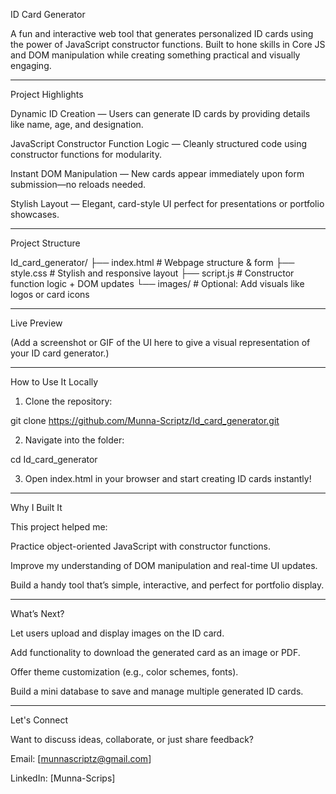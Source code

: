 ID Card Generator

A fun and interactive web tool that generates personalized ID cards using the power of JavaScript constructor functions. Built to hone skills in Core JS and DOM manipulation while creating something practical and visually engaging.


---

Project Highlights

Dynamic ID Creation — Users can generate ID cards by providing details like name, age, and designation.

JavaScript Constructor Function Logic — Cleanly structured code using constructor functions for modularity.

Instant DOM Manipulation — New cards appear immediately upon form submission—no reloads needed.

Stylish Layout — Elegant, card-style UI perfect for presentations or portfolio showcases.



---

Project Structure

Id_card_generator/
├── index.html    # Webpage structure & form
├── style.css     # Stylish and responsive layout
├── script.js     # Constructor function logic + DOM updates
└── images/       # Optional: Add visuals like logos or card icons


---

Live Preview

(Add a screenshot or GIF of the UI here to give a visual representation of your ID card generator.)


---

How to Use It Locally

1. Clone the repository:

git clone https://github.com/Munna-Scriptz/Id_card_generator.git


2. Navigate into the folder:

cd Id_card_generator


3. Open index.html in your browser and start creating ID cards instantly!




---

Why I Built It

This project helped me:

Practice object-oriented JavaScript with constructor functions.

Improve my understanding of DOM manipulation and real-time UI updates.

Build a handy tool that’s simple, interactive, and perfect for portfolio display.



---

What’s Next?

Let users upload and display images on the ID card.

Add functionality to download the generated card as an image or PDF.

Offer theme customization (e.g., color schemes, fonts).

Build a mini database to save and manage multiple generated ID cards.



---

Let's Connect

Want to discuss ideas, collaborate, or just share feedback?

Email: [munnascriptz@gmail.com]

LinkedIn: [Munna-Scrips]

